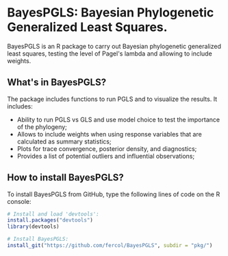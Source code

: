 # BayesPGLS: Bayesian Phylogenetic Generalized Least Squares.

BayesPGLS is an R package to carry out Bayesian phylogenetic generalized least squares, testing the level of Pagel's lambda and allowing to include weights.

## What's in BayesPGLS?

The package includes functions to run PGLS and to visualize the results. It includes:  

- Ability to run PGLS vs GLS and use model choice to test the importance of the phylogeny;
- Allows to include weights when using response variables that are calculated as summary statistics;
- Plots for trace convergence, posterior density, and diagnostics;
- Provides a list of potential outliers and influential observations;

## How to install BayesPGLS?
To install BayesPGLS from GitHub, type the following lines of code on the R console:

```R
# Install and load 'devtools':
install.packages("devtools")
library(devtools)

# Install BayesPGLS:
install_git("https://github.com/fercol/BayesPGLS", subdir = "pkg/")
```
